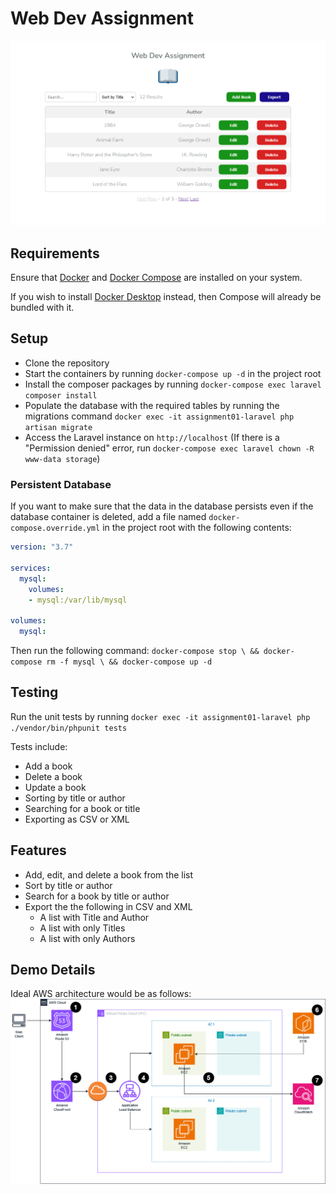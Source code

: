 # Web Dev Assignment
![Demo](https://github.com/nichnet/web-developer-assignment/blob/main/images/screenshot.png)

## Requirements 
Ensure that [Docker](https://docs.docker.com/get-docker/) and [Docker Compose](https://docs.docker.com/compose/install/) are installed on your system. 

If you wish to install [Docker Desktop](https://docs.docker.com/desktop/) instead, then Compose will already be bundled with it.

## Setup
- Clone the repository
- Start the containers by running `docker-compose up -d` in the project root
- Install the composer packages by running `docker-compose exec laravel composer install`
- Populate the database with the required tables by running the migrations command `docker exec -it assignment01-laravel php artisan migrate`
- Access the Laravel instance on `http://localhost` (If there is a "Permission denied" error, run `docker-compose exec laravel chown -R www-data storage`)

### Persistent Database
If you want to make sure that the data in the database persists even if the database container is deleted, add a file named `docker-compose.override.yml` in the project root with the following contents:
```yml
version: "3.7"

services:
  mysql:
    volumes:
    - mysql:/var/lib/mysql

volumes:
  mysql:
```
Then run the following command: 
`docker-compose stop \ && docker-compose rm -f mysql \ && docker-compose up -d`

## Testing
Run the unit tests by running `docker exec -it assignment01-laravel php ./vendor/bin/phpunit tests`

Tests include:
- Add a book
- Delete a book
- Update a book
- Sorting by title or author
- Searching for a book or title
- Exporting as CSV or XML

## Features
- Add, edit, and delete a book from the list
-	Sort by title or author
-	Search for a book by title or author
-	Export the the following in CSV and XML
    - A list with Title and Author
    - A list with only Titles
    - A list with only Authors

## Demo Details
Ideal AWS architecture would be as follows:
![AWS Architecture](https://github.com/nichnet/web-developer-assignment/blob/main/images/architecture.png)
